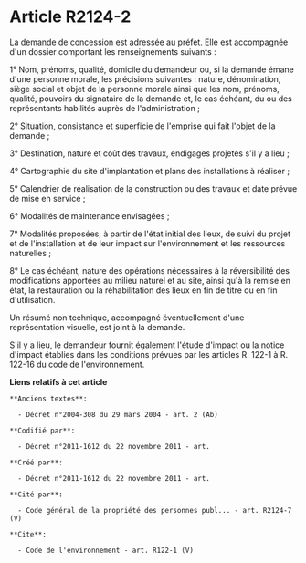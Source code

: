 # Article R2124-2

La demande de concession est adressée au préfet. Elle est accompagnée d'un dossier comportant les renseignements suivants : 

1° Nom, prénoms, qualité, domicile du demandeur ou, si la demande émane d'une personne morale, les précisions suivantes :
nature, dénomination, siège social et objet de la personne morale ainsi que les nom, prénoms, qualité, pouvoirs du signataire
de la demande et, le cas échéant, du ou des représentants habilités auprès de l'administration ; 

2° Situation, consistance et superficie de l'emprise qui fait l'objet de la demande ; 

3° Destination, nature et coût des travaux, endigages projetés s'il y a lieu ; 

4° Cartographie du site d'implantation et plans des installations à réaliser ; 

5° Calendrier de réalisation de la construction ou des travaux et date prévue de mise en service ; 

6° Modalités de maintenance envisagées ; 

7° Modalités proposées, à partir de l'état initial des lieux, de suivi du projet et de l'installation et de leur impact sur
l'environnement et les ressources naturelles ; 

8° Le cas échéant, nature des opérations nécessaires à la réversibilité des modifications apportées au milieu naturel et au
site, ainsi qu'à la remise en état, la restauration ou la réhabilitation des lieux en fin de titre ou en fin d'utilisation. 

Un résumé non technique, accompagné éventuellement d'une représentation visuelle, est joint à la demande. 

S'il y a lieu, le demandeur fournit également l'étude d'impact ou la notice d'impact établies dans les conditions prévues par
les articles R. 122-1 à R. 122-16 du code de l'environnement.

**Liens relatifs à cet article**

	**Anciens textes**:

	  - Décret n°2004-308 du 29 mars 2004 - art. 2 (Ab)

	**Codifié par**:

	  - Décret n°2011-1612 du 22 novembre 2011 - art.

	**Créé par**:

	  - Décret n°2011-1612 du 22 novembre 2011 - art.

	**Cité par**:

	  - Code général de la propriété des personnes publ... - art. R2124-7 (V)

	**Cite**:

	  - Code de l'environnement - art. R122-1 (V)
